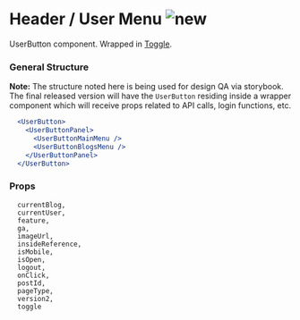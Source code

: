 # Header / User Menu  ![new](status-images/new.svg)

UserButton component. Wrapped in [Toggle](../hoc/toggle/).

### General Structure
**Note:** The structure noted here is being used for design QA via storybook. The final released version will have the
`UserButton` residing inside a wrapper component which will receive props related to API calls, login functions, etc.

```jsx
  <UserButton>
    <UserButtonPanel>
      <UserButtonMainMenu />
      <UserButtonBlogsMenu />
    </UserButtonPanel>
  </UserButton>
```

<!-- STORY -->

### Props

```
  currentBlog,
  currentUser,
  feature,
  ga,
  imageUrl,
  insideReference,
  isMobile,
  isOpen,
  logout,
  onClick,
  postId,
  pageType,
  version2,
  toggle
```
